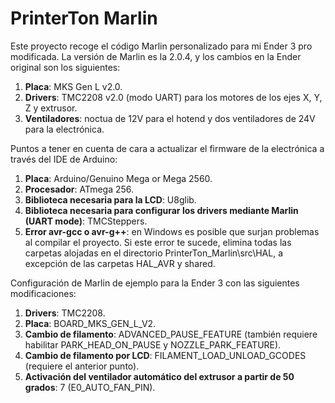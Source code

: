 # PrinterTon Marlin

Este proyecto recoge el código Marlin personalizado para mi Ender 3 pro modificada. La versión de Marlin es la 2.0.4, y los cambios en la Ender original
son los siguientes:

 1. **Placa**: MKS Gen L v2.0.
 2. **Drivers**: TMC2208 v2.0 (modo UART) para los motores de los ejes X, Y, Z y extrusor.
 3. **Ventiladores**: noctua de 12V para el hotend y dos ventiladores de 24V para la electrónica. 

Puntos a tener en cuenta de cara a actualizar el firmware de la electrónica a través del IDE de Arduino: 

 1. **Placa**: Arduino/Genuino Mega or Mega 2560.
 2. **Procesador**: ATmega 256.
 3. **Biblioteca necesaria para la LCD**: U8glib.
 4. **Biblioteca necesaria para configurar los drivers mediante Marlin (UART mode)**: TMCSteppers.
 5. **Error avr-gcc o avr-g++**: en Windows es posible que surjan problemas al compilar el proyecto. Si este error te sucede, elimina 
 todas las carpetas alojadas en el directorio PrinterTon_Marlin\src\HAL, a excepción de las carpetas HAL_AVR y shared.

Configuración de Marlin de ejemplo para la Ender 3 con las siguientes modificaciones:

 1. **Drivers**: TMC2208.
 2. **Placa**:  BOARD_MKS_GEN_L_V2.
 3. **Cambio de filamento**: ADVANCED_PAUSE_FEATURE (también requiere habilitar PARK_HEAD_ON_PAUSE y NOZZLE_PARK_FEATURE).
 4. **Cambio de filamento por LCD**: FILAMENT_LOAD_UNLOAD_GCODES (requiere el anterior punto).
 5. **Activación del ventilador automático del extrusor a partir de 50 grados**: 7 (E0_AUTO_FAN_PIN).